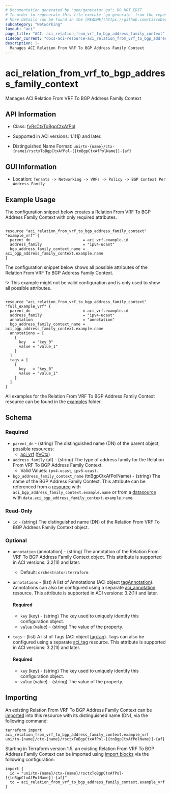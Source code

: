 ```yaml
---
# Documentation generated by "gen/generator.go"; DO NOT EDIT.
# In order to regenerate this file execute `go generate` from the repository root.
# More details can be found in the [README](https://github.com/CiscoDevNet/terraform-provider-aci/blob/master/README.md).
subcategory: "Networking"
layout: "aci"
page_title: "ACI: aci_relation_from_vrf_to_bgp_address_family_context"
sidebar_current: "docs-aci-resource-aci_relation_from_vrf_to_bgp_address_family_context"
description: |-
  Manages ACI Relation From VRF To BGP Address Family Context
---
```


# aci_relation_from_vrf_to_bgp_address_family_context #

Manages ACI Relation From VRF To BGP Address Family Context



## API Information ##

* Class: [fvRsCtxToBgpCtxAfPol](https://pubhub.devnetcloud.com/media/model-doc-latest/docs/app/index.html#/objects/fvRsCtxToBgpCtxAfPol/overview)

* Supported in ACI versions: 1.1(1j) and later.

* Distinguished Name Format: `uni/tn-{name}/ctx-{name}/rsctxToBgpCtxAfPol-[{tnBgpCtxAfPolName}]-{af}`

## GUI Information ##

* Location: `Tenants -> Networking -> VRFs -> Policy -> BGP Context Per Address Family`

## Example Usage ##

The configuration snippet below creates a Relation From VRF To BGP Address Family Context with only required attributes.

```hcl

resource "aci_relation_from_vrf_to_bgp_address_family_context" "example_vrf" {
  parent_dn                       = aci_vrf.example.id
  address_family                  = "ipv4-ucast"
  bgp_address_family_context_name = aci_bgp_address_family_context.example.name
}

```
The configuration snippet below shows all possible attributes of the Relation From VRF To BGP Address Family Context.

!> This example might not be valid configuration and is only used to show all possible attributes.

```hcl

resource "aci_relation_from_vrf_to_bgp_address_family_context" "full_example_vrf" {
  parent_dn                       = aci_vrf.example.id
  address_family                  = "ipv4-ucast"
  annotation                      = "annotation"
  bgp_address_family_context_name = aci_bgp_address_family_context.example.name
  annotations = [
    {
      key   = "key_0"
      value = "value_1"
    }
  ]
  tags = [
    {
      key   = "key_0"
      value = "value_1"
    }
  ]
}

```

All examples for the Relation From VRF To BGP Address Family Context resource can be found in the [examples](https://github.com/CiscoDevNet/terraform-provider-aci/tree/master/examples/resources/aci_relation_from_vrf_to_bgp_address_family_context) folder.

## Schema ##

### Required ###

* `parent_dn` - (string) The distinguished name (DN) of the parent object, possible resources:
  - [aci_vrf](https://registry.terraform.io/providers/CiscoDevNet/aci/latest/docs/resources/vrf) ([fvCtx](https://pubhub.devnetcloud.com/media/model-doc-latest/docs/app/index.html#/objects/fvCtx/overview))
* `address_family` (af) - (string) The type of address family for the Relation From VRF To BGP Address Family Context.
  - Valid Values: `ipv4-ucast`, `ipv6-ucast`.
* `bgp_address_family_context_name` (tnBgpCtxAfPolName) - (string) The name of the BGP Address Family Context. This attribute can be referenced from a [resource](https://registry.terraform.io/providers/CiscoDevNet/aci/latest/docs/resources/bgp_address_family_context) with `aci_bgp_address_family_context.example.name` or from a [datasource](https://registry.terraform.io/providers/CiscoDevNet/aci/latest/docs/data-sources/bgp_address_family_context) with `data.aci_bgp_address_family_context.example.name`.

### Read-Only ###

* `id` - (string) The distinguished name (DN) of the Relation From VRF To BGP Address Family Context object.

### Optional ###

* `annotation` (annotation) - (string) The annotation of the Relation From VRF To BGP Address Family Context object. This attribute is supported in ACI versions: 3.2(1l) and later.
  - Default: `orchestrator:terraform`
* `annotations` - (list) A list of Annotations (ACI object [tagAnnotation](https://pubhub.devnetcloud.com/media/model-doc-latest/docs/app/index.html#/objects/tagAnnotation/overview)). Annotations can also be configured using a separate [aci_annotation](https://registry.terraform.io/providers/CiscoDevNet/aci/latest/docs/resources/annotation) resource. This attribute is supported in ACI versions: 3.2(1l) and later.
  #### Required ####
  
    * `key` (key) - (string) The key used to uniquely identify this configuration object.
    * `value` (value) - (string) The value of the property.
* `tags` - (list) A list of Tags (ACI object [tagTag](https://pubhub.devnetcloud.com/media/model-doc-latest/docs/app/index.html#/objects/tagTag/overview)). Tags can also be configured using a separate [aci_tag](https://registry.terraform.io/providers/CiscoDevNet/aci/latest/docs/resources/tag) resource. This attribute is supported in ACI versions: 3.2(1l) and later.
  #### Required ####
  
    * `key` (key) - (string) The key used to uniquely identify this configuration object.
    * `value` (value) - (string) The value of the property.

## Importing

An existing Relation From VRF To BGP Address Family Context can be [imported](https://www.terraform.io/docs/import/index.html) into this resource with its distinguished name (DN), via the following command:

```
terraform import aci_relation_from_vrf_to_bgp_address_family_context.example_vrf uni/tn-{name}/ctx-{name}/rsctxToBgpCtxAfPol-[{tnBgpCtxAfPolName}]-{af}
```

Starting in Terraform version 1.5, an existing Relation From VRF To BGP Address Family Context can be imported
using [import blocks](https://developer.hashicorp.com/terraform/language/import) via the following configuration:

```
import {
  id = "uni/tn-{name}/ctx-{name}/rsctxToBgpCtxAfPol-[{tnBgpCtxAfPolName}]-{af}"
  to = aci_relation_from_vrf_to_bgp_address_family_context.example_vrf
}
```
